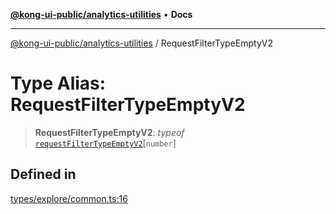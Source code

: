 [**@kong-ui-public/analytics-utilities**](../README.md) • **Docs**

***

[@kong-ui-public/analytics-utilities](../README.md) / RequestFilterTypeEmptyV2

# Type Alias: RequestFilterTypeEmptyV2

> **RequestFilterTypeEmptyV2**: *typeof* [`requestFilterTypeEmptyV2`](../variables/requestFilterTypeEmptyV2.md)\[`number`\]

## Defined in

[types/explore/common.ts:16](https://github.com/Kong/public-ui-components/blob/main/packages/analytics/analytics-utilities/src/types/explore/common.ts#L16)
